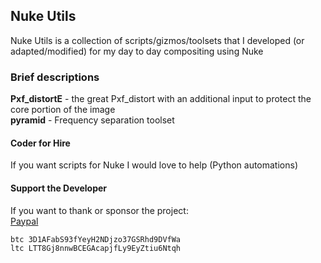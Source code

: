 ## Nuke Utils

Nuke Utils is a collection of scripts/gizmos/toolsets that I developed (or adapted/modified) for my day to day compositing using Nuke

### Brief descriptions

**Pxf_distortE** - the great Pxf_distort with an additional input to protect the core portion of the image<br> 
**pyramid** - Frequency separation toolset

#### Coder for Hire

If you want scripts for Nuke I would love to help (Python automations)


#### Support the Developer

If you want to thank or sponsor the project:<br>
[Paypal](https://www.paypal.com/paypalme/MBORGO)<br>
```
btc 3D1AFabS93fYeyH2NDjzo37GSRhd9DVfWa
ltc LTT8Gj8nnwBCEGAcapjfLy9EyZtiu6Ntqh
```
